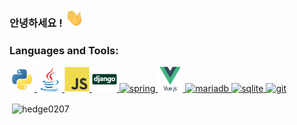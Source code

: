 ### 안녕하세요 ! <img src="https://raw.githubusercontent.com/ABSphreak/ABSphreak/master/gifs/Hi.gif" width="30px">



<h3 align="left">Languages and Tools:</h3>
<p align="left"> 
<a href="https://www.python.org" target="_blank"> 
<img src="https://raw.githubusercontent.com/devicons/devicon/master/icons/python/python-original.svg" alt="python" width="40" height="40"/> </a> 
<a href="https://www.java.com" target="_blank"> 
<img src="https://raw.githubusercontent.com/devicons/devicon/master/icons/java/java-original.svg" alt="java" width="40" height="40"/> </a>
<a href="https://developer.mozilla.org/en-US/docs/Web/JavaScript" target="_blank"> 
<img src="https://raw.githubusercontent.com/devicons/devicon/master/icons/javascript/javascript-original.svg" alt="javascript" width="40" height="40"/> </a> 
<a href="https://www.djangoproject.com/" target="_blank"> 
<img src="https://raw.githubusercontent.com/devicons/devicon/master/icons/django/django-original.svg" alt="django" width="40" height="40"/> </a> 
<a href="https://spring.io/" target="_blank"> 
<img src="https://www.vectorlogo.zone/logos/springio/springio-icon.svg" alt="spring" width="40" height="40"/> </a> 
<a href="https://vuejs.org/" target="_blank"> 
<img src="https://raw.githubusercontent.com/devicons/devicon/master/icons/vuejs/vuejs-original-wordmark.svg" alt="vuejs" width="40" height="40"/> </a> 
<a href="https://mariadb.org/" target="_blank"> 
<img src="https://www.vectorlogo.zone/logos/mariadb/mariadb-icon.svg" alt="mariadb" width="40" height="40"/> </a>
<a href="https://www.sqlite.org/" target="_blank"> 
<img src="https://www.vectorlogo.zone/logos/sqlite/sqlite-icon.svg" alt="sqlite" width="40" height="40"/> </a>
<a href="https://git-scm.com/" target="_blank"> 
<img src="https://www.vectorlogo.zone/logos/git-scm/git-scm-icon.svg" alt="git" width="40" height="40"/> </a> 
</p>



<p>&nbsp;<img align="center" src="https://github-readme-stats.vercel.app/api?username=hedge0207&show_icons=true&locale=en" alt="hedge0207" /></p>

